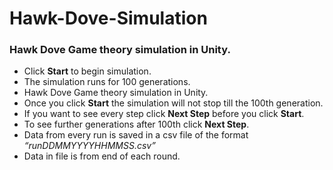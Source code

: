 # Hawk-Dove-Simulation

### Hawk Dove Game theory simulation in Unity.

* Click **Start** to begin simulation.
* The simulation runs for 100 generations.
* Hawk Dove Game theory simulation in Unity.
* Once you click **Start** the simulation will not stop till the 100th generation.
* If you want to see every step click **Next Step** before you click **Start**.
* To see further generations after 100th click **Next Step**.
* Data from every run is saved in a csv file of the format *“runDDMMYYYYHHMMSS.csv”*
* Data in file is from end of each round.
